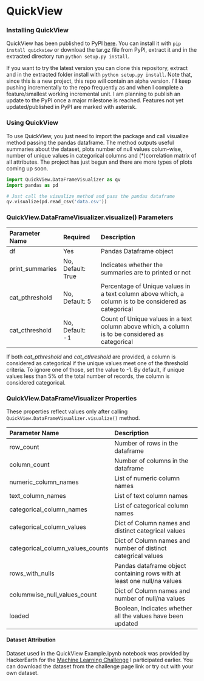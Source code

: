 # __QuickView__

### Installing QuickView
QuickView has been published to PyPI [here](https://pypi.python.org/pypi/QuickView/0.1). You can install it with `pip install quickview` or download the tar.gz file from PyPI, extract it and in the extracted directory run `python setup.py install`. 

If you want to try the latest version you can clone this repository, extract and in the extracted folder install with `python setup.py install`. Note that, since this is a new project, this repo will contain an alpha version. I'll keep pushing incrementally to the repo frequently as and when I complete a feature/smallest working incremental unit. I am planning to publish an update to the PyPI once a major milestone is reached. Features not yet updated/published in PyPI are marked with asterisk.

### Using QuickView
To use QuickView, you just need to import the package and call visualize method passing the pandas dataframe. The method outputs useful summaries about the dataset, plots number of null values colum-wise, number of unique values in categorical columns and (*)correlation matrix of all attributes. The project has just begun and there are more types of plots coming up soon. 

```python
import QuickView.DataFrameVisualizer as qv
import pandas as pd

# Just call the visualize method and pass the pandas dataframe
qv.visualize(pd.read_csv('data.csv'))
```

### QuickView.DataFrameVisualizer.visualize() Parameters
|Parameter Name | Required | Description|
|:--------------|:---------|:-----------|
|df | Yes | Pandas Dataframe object |
| print_summaries | No, Default: True | Indicates whether the summaries are to printed or not |
| cat_pthreshold | No, Default: 5 | Percentage of Unique values in a text column above which, a column is to be considered as categorical |
| cat_cthreshold | No, Default: -1 | Count of Unique values in a text column above which, a column is to be considered as categorical |

If both _cat_pthreshold_ and _cat_cthreshold_ are provided, a column is considered as categorical if the unique values meet one of the threshold criteria. To ignore one of those, set the value to -1. By default, if unique values less than 5% of the total number of records, the column is considered categorical.

### QuickView.DataFrameVisualizer Properties
These properties reflect values only after calling `QuickView.DataFrameVisualizer.visualize()` method.

|Parameter Name | Description|
|:--------------|:-----------|
|row_count | Number of rows in the dataframe |
|column_count | Number of columns in the dataframe |
|numeric_column_names | List of numeric column names |
|text_column_names | List of text column names |
|categorical_column_names | List of categorical column names |
|categorical_column_values | Dict of Column names and distinct categrical values |
|categorical_column_values_counts | Dict of Column names and number of distinct categrical values |
|rows_with_nulls | Pandas dataframe object containing rows with at least one null/na values |
|columnwise_null_values_count | Dict of Column names and number of null/na values |
|loaded | Boolean, Indicates whether all the values have been updated |


#### Dataset Attribution
Dataset used in the QuickView Example.ipynb notebook was provided by HackerEarth for the [Machine Learning Challenge](https://www.hackerearth.com/challenge/competitive/machine-learning-challenge-one/machine-learning/bank-fears-loanliness/) I participated earlier. You can download the dataset from the challenge page link or try out with your own dataset.
